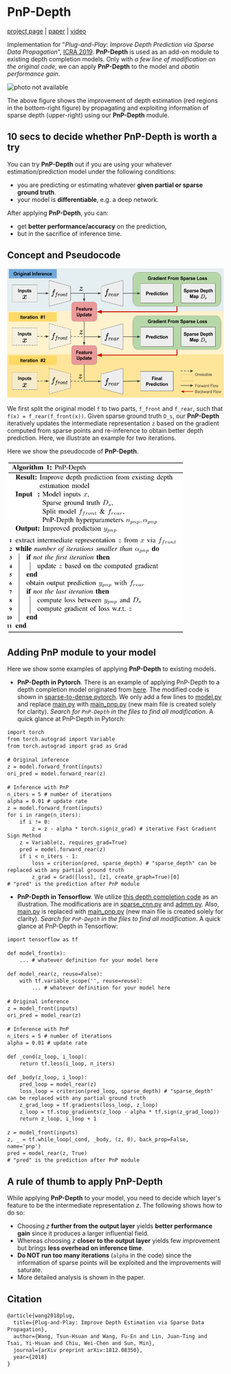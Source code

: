 # PnP-Depth
[project page](https://zswang666.github.io/PnP-Depth-Project-Page/) | [paper](https://arxiv.org/abs/1812.08350) | [video](https://drive.google.com/file/d/1XepIu6uSPVI5XidQnabN1_ZLKIfXaQaP/view)

Implementation for "*Plug-and-Play: Improve Depth Prediction via Sparse Data Propagation*", [ICRA 2019](https://www.icra2019.org/). **PnP-Depth** is used as an add-on module to existing depth completion models. Only with *a few line of modification on the original code*, we can apply **PnP-Depth** to the model and *obatin performance gain*.

<img src="index/teaser.gif" alt="photo not available" height="400">

The above figure shows the improvement of depth estimation (red regions in the bottom-right figure) by propagating and exploiting information of sparse depth (upper-right) using our **PnP-Depth** module.


## 10 secs to decide whether PnP-Depth is worth a try
You can try **PnP-Depth** out if you are using your whatever estimation/prediction model under the following conditions:
* you are predicting or estimating whatever **given partial or sparse ground truth**.
* your model is **differentiable**, e.g. a deep network.

After applying **PnP-Depth**, you can:
* get **better performance/accuracy** on the prediction,
* but in the sacrifice of inference time.

## Concept and Pseudocode
<img src="index/method.png" alt="photo not available" height="300">

We first split the original model ```f``` to two parts, ```f_front``` and ```f_rear```, such that ```f(x) = f_rear(f_front(x))```. Given sparse ground truth ```D_s```, our **PnP-Depth** iteratively updates the intermediate representation ```z``` based on the gradient computed from sparse points and re-inference to obtain better depth prediction. Here, we illustrate an example for two iterations.

Here we show the pseudocode of **PnP-Depth**.

<img src="index/pseudocode.png" alt="ToDo" height="400">

## Adding PnP module to your model
Here we show some examples of applying **PnP-Depth** to existing models.
- **PnP-Depth in Pytorch**. There is an example of applying PnP-Depth to a depth completion model originated from [here](https://github.com/fangchangma/sparse-to-dense.pytorch). The modified code is shown in [sparse-to-dense.pytorch](sparse-to-dense.pytorch). We only add a few lines to [model.py](sparse-to-dense.pytorch/models.py) and replace [main.py](sparse-to-dense.pytorch/main.py) with [main_pnp.py](sparse-to-dense.pytorch/main_pnp.py) (new main file is created solely for clarity). *Search for ```PnP-Depth``` in the files to find all modification*. A quick glance at PnP-Depth in Pytorch:
```
import torch
from torch.autograd import Variable
from torch.autograd import grad as Grad

# Original inference
z = model.forward_front(inputs)
ori_pred = model.forward_rear(z)

# Inference with PnP
n_iters = 5 # number of iterations
alpha = 0.01 # update rate
z = model.forward_front(inputs)
for i in range(n_iters):
    if i != 0:
        z = z - alpha * torch.sign(z_grad) # iterative Fast Gradient Sign Method
    z = Variable(z, requires_grad=True)
    pred = model.forward_rear(z)
    if i < n_iters - 1:
        loss = criterion(pred, sparse_depth) # "sparse_depth" can be replaced with any partial ground truth
        z_grad = Grad([loss], [z], create_graph=True)[0]
# "pred" is the prediction after PnP module
```
- **PnP-Depth in Tensorflow**. We utilize [this depth completion code](https://github.com/nchodosh/Super-LiDAR) as an illustration. The modifications are in [sparse_cnn.py](Super-LiDAR/sparse_cnn.py) and [admm.py](Super-LiDAR/admm.py). Also, [main.py](Super-LiDAR/main.py) is replaced with [main_pnp.py](Super-LiDAR/main_pnp.py) (new main file is created solely for clarity). *Search for ```PnP-Depth``` in the files to find all modification*. A quick glance at PnP-Depth in Tensorflow:
```
import tensorflow as tf

def model_front(x):
    ... # whatever definition for your model here

def model_rear(z, reuse=False):
    with tf.variable_scope('', reuse=reuse):
        ... # whatever definition for your model here
        
# Original inference
z = model_front(inputs)
ori_pred = model_rear(z)

# Inference with PnP
n_iters = 5 # number of iterations
alpha = 0.01 # update rate

def _cond(z_loop, i_loop):
    return tf.less(i_loop, n_iters)

def _body(z_loop, i_loop):
    pred_loop = model_rear(z)
    loss_loop = criterion(pred_loop, sparse_depth) # "sparse_depth" can be replaced with any partial ground truth
    z_grad_loop = tf.gradients(loss_loop, z_loop)
    z_loop = tf.stop_gradients(z_loop - alpha * tf.sign(z_grad_loop))
    return z_loop, i_loop + 1
    
z = model_front(inputs)
z, _ = tf.while_loop(_cond, _body, (z, 0), back_prop=False, name='pnp')
pred = model_rear(z, True)
# "pred" is the prediction after PnP module
```

## A rule of thumb to apply PnP-Depth
While applying **PnP-Depth** to your model, you need to decide which layer's feature to be the intermediate representation *z*. The following shows how to do so:
* Choosing *z* **further from the output layer** yields **better performance gain** since it produces a larger influential field.
* Whereas choosing *z* **closer to the output layer** yields few improvement but brings **less overhead on inference time**.
* **Do NOT run too many iterations** (```alpha``` in the code) since the information of sparse points will be exploited and the improvements will saturate.
* More detailed analysis is shown in the paper.

## Citation
```
@article{wang2018plug,
  title={Plug-and-Play: Improve Depth Estimation via Sparse Data Propagation},
  author={Wang, Tsun-Hsuan and Wang, Fu-En and Lin, Juan-Ting and Tsai, Yi-Hsuan and Chiu, Wei-Chen and Sun, Min},
  journal={arXiv preprint arXiv:1812.08350},
  year={2018}
}
```